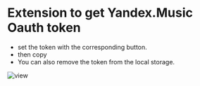 # Extension to get Yandex.Music Oauth token

- set the token with the corresponding button.
- then copy
- You can also remove the token from the local storage.

![view](https://github.com/sdrtba/YandexMusicOauthExtension/assets/64638190/d6a8210f-a98c-41c8-bed0-0ef72b5322df)
